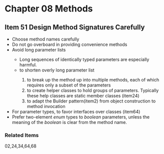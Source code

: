 # Chapter 08 Methods
## Item 51 Design Method Signatures Carefully

<ul>
    <li>Choose method names carefully</li>
    <li>Do not go overboard in providing convenience methods</li>
    <li>Avoid long parameter lists</li>
    <ul>
        <li>Long sequences of identically typed parameters are especially harmful.</li>
        <li>to shorten overly long parameter list</li>
        <ol>
            <li>to break up the method up into multiple methods, each of which requires only a subset of the parameters</li>
            <li>to create helper classes to hold groups of parameters. Typically these help classes are static member classes (item24)</li>
            <li>to adapt the Builder pattern(item2) from object construction to method invocation</li>
        </ol>
    </ul>
    <li>For parameter types, to favor interfaces over classes (item64)</li>
    <li>Prefer two-element <em>enum</em> types to <em>boolean</em> parameters, unless the meaning of the <em>boolean</em> is clear from the method name.</li>
</ul>


### Related Items

02,24,34,64,68